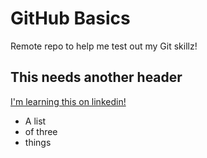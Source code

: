 # GitHub Basics
Remote repo to help me test out my Git skillz!

## This needs another header

[I'm learning this on linkedin!](https://www.linkedin.com/learning/)

* A list
* of three
* things
